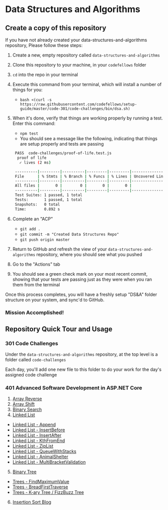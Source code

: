 # Data Structures and Algorithms

## Create a copy of this repository

If you have not already created your data-structures-and-algorithms repository, Please follow these steps:

1. Create a new, empty repository called `data-structures-and-algorithms`
1. Clone this repository to your machine, in your `codefellows` folder
1. `cd` into the repo in your terminal
1. Execute this command from your terminal, which will install a number of things for you:
   - `bash <(curl -s https://raw.githubusercontent.com/codefellows/setup-guide/master/code-301/code-challenges/bin/dsa.sh)`
1. When it's done, verify that things are working properly by running a test. Enter this command:
   - `npm test`
   - You should see a message like the following, indicating that things are setup properly and tests are passing

   ```bash
    PASS  code-challenges/proof-of-life.test.js
     proof of life
      ✓ lives (2 ms)

    ----------|---------|----------|---------|---------|-------------------
    File      | % Stmts | % Branch | % Funcs | % Lines | Uncovered Line #s
    ----------|---------|----------|---------|---------|-------------------
    All files |       0 |        0 |       0 |       0 |
    ----------|---------|----------|---------|---------|-------------------
    Test Suites: 1 passed, 1 total
    Tests:       1 passed, 1 total
    Snapshots:   0 total
    Time:        0.892 s
   ```

1. Complete an "ACP"
   - `git add .`
   - `git commit -m "Created Data Structures Repo"`
   - `git push origin master`
1. Return to GitHub and refresh the view of your `data-structures-and-algorithms` repository, where you should see what you pushed
1. Go to the "Actions" tab
1. You should see a green check mark on your most recent commit, showing that your tests are passing just as they were when you ran them from the terminal

Once this process completes, you will have a freshly setup "DS&A" folder structure on your system, and sync'd to GitHub.


### Mission Accomplished!


## Repository Quick Tour and Usage

### 301 Code Challenges

Under the `data-structures-and-algorithms` repository, at the top level is a folder called `code-challenges`

Each day, you'll add one new file to this folder to do your work for the day's assigned code challenge

### 401 Advanced Software Development in ASP.NET Core

1. [Array Reverse](./c-sharp/ArrayReverse/assets/array-reverse.pdf)
1. [Array Shift](./c-sharp/ArrayShift/assets/array-shift.pdf)
1. [Binary Search](./c-sharp/BinarySearch/assets/binary_search.png)
1. [Linked List](./c-sharp/LinkedList/README.md)
  * [Linked List - Append](./c-sharp/LinkedList/assets/append.png)
  * [Linked List - InsertBefore](./c-sharp/LinkedList/assets/insert_before.png)
  * [Linked List - InsertAfter](./c-sharp/LinkedList/assets/CodeChallenge06-insertafter.pdf)
  * [Linked List - KthFromEnd](./c-sharp/LinkedList/assets/kthfromend.pdf)
  * [Linked List - ZipList](./c-sharp/LinkedList/assets/ZipList.PNG)
  * [Linked List - QueueWithStacks](./c-sharp/LinkedList/assets/QueueWithStacks.PNG)
  * [Linked List - AnimalShelter](./c-sharp/LinkedList/assets/fifo-animal-shelter.png)
  * [Linked List - MultiBracketValidation](./c-sharp/LinkedList/assets/MultiBracketCC13.PNG)
5. [Binary Tree](./c-sharp/tree/README.md)
  * [Trees - FindMaximumValue](./c-sharp/tree/tree/tree/assets/FindMaxValueWhiteboard.PNG)
  * [Trees - BreadFirstTraverse](./c-sharp/tree/tree/tree/assets/BreadthFirstCC17wb.PNG)
  * [Trees - K-ary Tree / FizzBuzz Tree](./c-sharp/tree/tree/tree/assets/k-ary-fizzbuzz.png)
6. [Insertion Sort Blog](./c-sharp/insertionSort/insertionSort/insertionSort/README.md)
